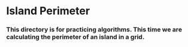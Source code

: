 # Island Perimeter

### This directory is for practicing algorithms. This time we are calculating the perimeter of an island in a grid.

